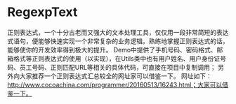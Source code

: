 # RegexpText
正则表达式，一个十分古老而又强大的文本处理工具，仅仅用一段非常简短的表达式语句，便能够快速实现一个非常复杂的业务逻辑。熟练地掌握正则表达式的话，能够使你的开发效率得到极大的提升。
Demo中提供了手机号码、密码格式、邮箱格式等正则表达式的使用（以实现），在Utils类中也有用户姓名、用户身份证号码、员工号码、正则匹配URL等相关的具体代码，可直接在项目中复制调用；
另外向大家推荐一个正则表达式汇总较全的网址家可以借鉴一下。
网址如下：http://www.cocoachina.com/programmer/20160513/16243.html；大家可以借鉴一下。

